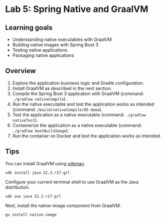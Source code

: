 # Lab 5: Spring Native and GraalVM

## Learning goals

* Understanding native executables with GraalVM
* Building native images with Spring Boot 3
* Testing native applications
* Packaging native applications

## Overview

1. Explore the application business logic and Gradle configuration.
2. Install GraalVM as described in the next section.
3. Compile the Spring Boot 3 application with GraalVM (command: `./gradlew nativeCompile`) .
4. Run the native executable and test the application works as intended (command: `/build/nativeCompile/05-demo`).
5. Test the application as a native executable (command: `./gradlew nativeTest`).
6. Containerize the application as a native executable (command: `./gradlew bootBuildImage`).
7. Run the container on Docker and test the application works as intended.

## Tips

You can install GraalVM using [sdkman](https://sdkman.io).

```shell
sdk install java 22.3.r17-grl
```

Configure your current terminal shell to use GraalVM as the Java distribution.

```shell
sdk use java 22.3.r17-grl
```

Next, install the native-image component from GraalVM.

```shell
gu install native-image
```
